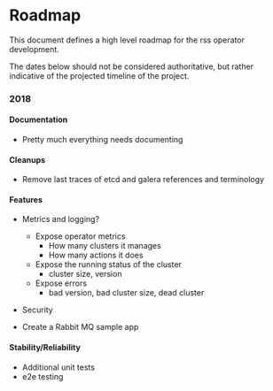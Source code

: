 # Roadmap

This document defines a high level roadmap for the rss operator development.

The dates below should not be considered authoritative, but rather indicative of the projected timeline of the project.


### 2018

#### Documentation

- Pretty much everything needs documenting

#### Cleanups

- Remove last traces of etcd and galera references and terminology

#### Features

- Metrics and logging?
  - Expose operator metrics
      - How many clusters it manages
      - How many actions it does
   - Expose the running status of the cluster
      - cluster size, version
   - Expose errors 
     -  bad version, bad cluster size, dead cluster

- Security

- Create a Rabbit MQ sample app


#### Stability/Reliability

- Additional unit tests
- e2e testing
